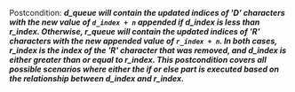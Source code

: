 Postcondition: ***d_queue will contain the updated indices of 'D' characters with the new value of `d_index + n` appended if d_index is less than r_index. Otherwise, r_queue will contain the updated indices of 'R' characters with the new appended value of `r_index + n`. In both cases, r_index is the index of the 'R' character that was removed, and d_index is either greater than or equal to r_index. This postcondition covers all possible scenarios where either the if or else part is executed based on the relationship between d_index and r_index.***